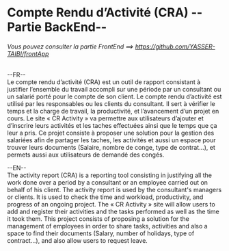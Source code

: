 # Compte Rendu d’Activité (CRA) --Partie BackEnd--

###### Vous pouvez consulter la partie FrontEnd ==> https://github.com/YASSER-TAIBI/frontApp

--FR--<br>
Le compte rendu d’activité (CRA) est un outil de rapport consistant à justifier l’ensemble du travail accompli sur une période par un consultant ou un salarié porté pour le compte de son client. Le compte rendu d’activité est utilisé par les responsables ou les clients du consultant. 
Il sert à vérifier le temps et la charge de travail, la productivité, et l’avancement d’un projet en cours.
Le site « CR Activity » va permettre aux utilisateurs d’ajouter et d’inscrire leurs activités et les taches effectuées ainsi que le temps que ça leur a pris. 
Ce projet consiste à proposer une solution pour la gestion des salariées afin de partager les taches, les activités et aussi un espace pour trouver leurs documents (Salaire, nombre de conge, type de contrat...), et permets aussi aux utilisateurs de demandé des congés.

--EN--<br>
The activity report (CRA) is a reporting tool consisting in justifying all the work done over a period by a consultant or an employee carried out on behalf of his client. The activity report is used by the consultant's managers or clients. 
It is used to check the time and workload, productivity, and progress of an ongoing project.
The « CR Activity » site will allow users to add and register their activities and the tasks performed as well as the time it took them. 
This project consists of proposing a solution for the management of employees in order to share tasks, activities and also a space to find their documents (Salary, number of holidays, type of contract...), and also allow users to request leave.
